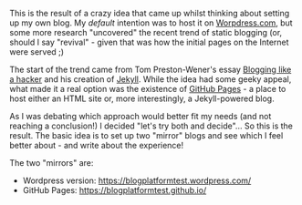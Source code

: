 This is the result of a crazy idea that came up whilst thinking about setting up my own blog. 
My *default* intention was to host it on [Worpdress.com](http://Wordpress.com), but some more research "uncovered" the recent trend of static blogging (or, should I say "revival" -  given that was how the initial pages on the Internet were served ;) 

The start of the trend came from Tom Preston-Wener's essay [Blogging like a hacker](http://tom.preston-werner.com/2008/11/17/blogging-like-a-hacker.html) and his creation of [Jekyll](http://jekyllrb.com/). While the idea had some geeky appeal, what made it a real option was the existence of [GitHub Pages](https://pages.github.com/) - a place to host either an HTML site or, more interestingly, a Jekyll-powered blog.

As I was debating which approach would better fit my needs (and not reaching a conclusion!) I decided "let's try both and decide"... So this is the result. The basic idea is to set up two "mirror" blogs and see which I feel better about - and write about the experience!

The two "mirrors" are:

* Wordpress version: <https://blogplatformtest.wordpress.com/>
* GitHub Pages: <https://blogplatformtest.github.io/>


